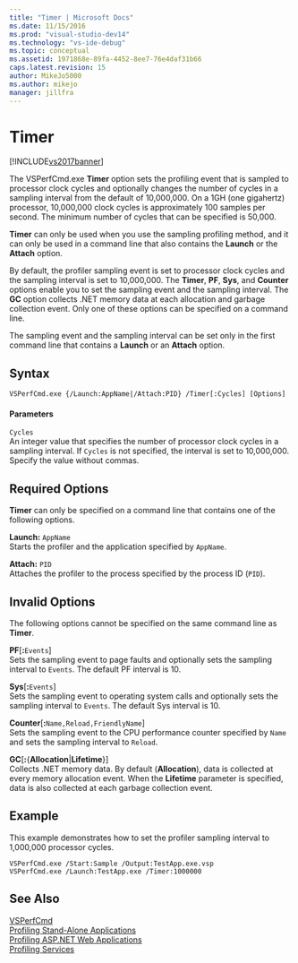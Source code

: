```yaml
---
title: "Timer | Microsoft Docs"
ms.date: 11/15/2016
ms.prod: "visual-studio-dev14"
ms.technology: "vs-ide-debug"
ms.topic: conceptual
ms.assetid: 1971868e-89fa-4452-8ee7-76e4daf31b66
caps.latest.revision: 15
author: MikeJo5000
ms.author: mikejo
manager: jillfra
---
```

# Timer
[!INCLUDE[vs2017banner](../includes/vs2017banner.md)]

The VSPerfCmd.exe **Timer** option sets the profiling event that is sampled to processor clock cycles and optionally changes the number of cycles in a sampling interval from the default of 10,000,000. On a 1GH (one gigahertz) processor, 10,000,000 clock cycles is approximately 100 samples per second. The minimum number of cycles that can be specified is 50,000.  
  
 **Timer** can only be used when you use the sampling profiling method, and it can only be used in a command line that also contains the **Launch** or the **Attach** option.  
  
 By default, the profiler sampling event is set to processor clock cycles and the sampling interval is set to 10,000,000. The **Timer**, **PF**, **Sys**, and **Counter** options enable you to set the sampling event and the sampling interval. The **GC** option collects .NET memory data at each allocation and garbage collection event. Only one of these options can be specified on a command line.  
  
 The sampling event and the sampling interval can be set only in the first command line that contains a **Launch** or an **Attach** option.  
  
## Syntax  
  
```  
VSPerfCmd.exe {/Launch:AppName|/Attach:PID} /Timer[:Cycles] [Options]  
```  
  
#### Parameters  
 `Cycles`  
 An integer value that specifies the number of processor clock cycles in a sampling interval. If `Cycles` is not specified, the interval is set to 10,000,000. Specify the value without commas.  
  
## Required Options  
 **Timer** can only be specified on a command line that contains one of the following options.  
  
 **Launch:** `AppName`  
 Starts the profiler and the application specified by `AppName`.  
  
 **Attach:** `PID`  
 Attaches the profiler to the process specified by the process ID (`PID`).  
  
## Invalid Options  
 The following options cannot be specified on the same command line as **Timer**.  
  
 **PF**[**:**`Events`]  
 Sets the sampling event to page faults and optionally sets the sampling interval to `Events`. The default PF interval is 10.  
  
 **Sys**[**:**`Events`]  
 Sets the sampling event to operating system calls and optionally sets the sampling interval to `Events`. The default Sys interval is 10.  
  
 **Counter**[**:**`Name,Reload,FriendlyName`]  
 Sets the sampling event to the CPU performance counter specified by `Name` and sets the sampling interval to `Reload`.  
  
 **GC**[**:**{**Allocation**&#124;**Lifetime**}]  
 Collects .NET memory data. By default (**Allocation**), data is collected at every memory allocation event. When the **Lifetime** parameter is specified, data is also collected at each garbage collection event.  
  
## Example  
 This example demonstrates how to set the profiler sampling interval to 1,000,000 processor cycles.  
  
```  
VSPerfCmd.exe /Start:Sample /Output:TestApp.exe.vsp  
VSPerfCmd.exe /Launch:TestApp.exe /Timer:1000000  
```  
  
## See Also  
 [VSPerfCmd](../profiling/vsperfcmd.md)   
 [Profiling Stand-Alone Applications](../profiling/command-line-profiling-of-stand-alone-applications.md)   
 [Profiling ASP.NET Web Applications](../profiling/command-line-profiling-of-aspnet-web-applications.md)   
 [Profiling Services](../profiling/command-line-profiling-of-services.md)
